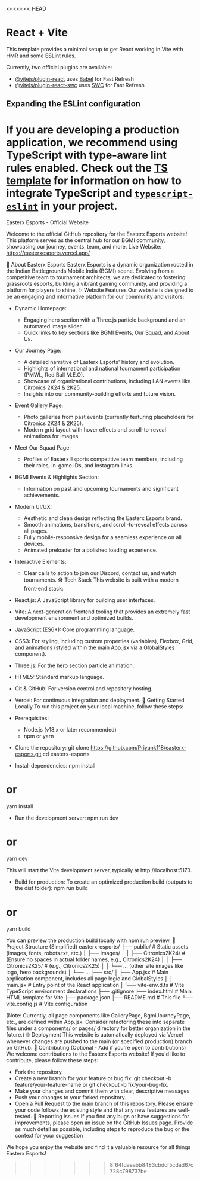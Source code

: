 <<<<<<< HEAD
# React + Vite

This template provides a minimal setup to get React working in Vite with HMR and some ESLint rules.

Currently, two official plugins are available:

- [@vitejs/plugin-react](https://github.com/vitejs/vite-plugin-react/blob/main/packages/plugin-react) uses [Babel](https://babeljs.io/) for Fast Refresh
- [@vitejs/plugin-react-swc](https://github.com/vitejs/vite-plugin-react/blob/main/packages/plugin-react-swc) uses [SWC](https://swc.rs/) for Fast Refresh

## Expanding the ESLint configuration

If you are developing a production application, we recommend using TypeScript with type-aware lint rules enabled. Check out the [TS template](https://github.com/vitejs/vite/tree/main/packages/create-vite/template-react-ts) for information on how to integrate TypeScript and [`typescript-eslint`](https://typescript-eslint.io) in your project.
=======
Easterx Esports - Official Website

Welcome to the official GitHub repository for the Easterx Esports website! This platform serves as the central hub for our BGMI community, showcasing our journey, events, team, and more.
Live Website: https://easterxesports.vercel.app/ 

🌟 About Easterx Esports
Easterx Esports is a dynamic organization rooted in the Indian Battlegrounds Mobile India (BGMI) scene. Evolving from a competitive team to tournament architects, we are dedicated to fostering grassroots esports, building a vibrant gaming community, and providing a platform for players to shine.
✨ Website Features
Our website is designed to be an engaging and informative platform for our community and visitors:
 * Dynamic Homepage:
   * Engaging hero section with a Three.js particle background and an automated image slider.
   * Quick links to key sections like BGMI Events, Our Squad, and About Us.
 * Our Journey Page:
   * A detailed narrative of Easterx Esports' history and evolution.
   * Highlights of international and national tournament participation (PMWL, Red Bull M.E.O).
   * Showcase of organizational contributions, including LAN events like Citronics 2K24 & 2K25.
   * Insights into our community-building efforts and future vision.
 * Event Gallery Page:
   * Photo galleries from past events (currently featuring placeholders for Citronics 2K24 & 2K25).
   * Modern grid layout with hover effects and scroll-to-reveal animations for images.
 * Meet Our Squad Page:
   * Profiles of Easterx Esports competitive team members, including their roles, in-game IDs, and Instagram links.
 * BGMI Events & Highlights Section:
   * Information on past and upcoming tournaments and significant achievements.
 * Modern UI/UX:
   * Aesthetic and clean design reflecting the Easterx Esports brand.
   * Smooth animations, transitions, and scroll-to-reveal effects across all pages.
   * Fully mobile-responsive design for a seamless experience on all devices.
   * Animated preloader for a polished loading experience.
 * Interactive Elements:
   * Clear calls to action to join our Discord, contact us, and watch tournaments.
🛠️ Tech Stack
This website is built with a modern front-end stack:
 * React.js: A JavaScript library for building user interfaces.
 * Vite: A next-generation frontend tooling that provides an extremely fast development environment and optimized builds.
 * JavaScript (ES6+): Core programming language.
 * CSS3: For styling, including custom properties (variables), Flexbox, Grid, and animations (styled within the main App.jsx via a GlobalStyles component).
 * Three.js: For the hero section particle animation.
 * HTML5: Standard markup language.
 * Git & GitHub: For version control and repository hosting.
 * Vercel: For continuous integration and deployment.
🚀 Getting Started Locally
To run this project on your local machine, follow these steps:
 * Prerequisites:
   * Node.js (v18.x or later recommended)
   * npm or yarn
 * Clone the repository:
   git clone https://github.com/Priyank118/easterx-esports.git
cd easterx-esports

 * Install dependencies:
   npm install
# or
yarn install

 * Run the development server:
   npm run dev
# or
yarn dev

   This will start the Vite development server, typically at http://localhost:5173.
 * Build for production:
   To create an optimized production build (outputs to the dist folder):
   npm run build
# or
yarn build

   You can preview the production build locally with npm run preview.
📁 Project Structure (Simplified)
easterx-esports/
├── public/                # Static assets (images, fonts, robots.txt, etc.)
│   ├── images/
│   │   ├── Citronics2K24/ # (Ensure no spaces in actual folder names, e.g., Citronics2K24)
│   │   ├── Citronics2K25/ # (e.g., Citronics2K25)
│   │   └── ... (other site images like logo, hero backgrounds)
│   └── ...
├── src/
│   ├── App.jsx            # Main application component, includes all page logic and GlobalStyles
│   ├── main.jsx           # Entry point of the React application
│   └── vite-env.d.ts      # Vite TypeScript environment declarations
├── .gitignore
├── index.html             # Main HTML template for Vite
├── package.json
├── README.md              # This file
└── vite.config.js         # Vite configuration

(Note: Currently, all page components like GalleryPage, BgmiJourneyPage, etc., are defined within App.jsx. Consider refactoring these into separate files under a components/ or pages/ directory for better organization in the future.)
🌐 Deployment
This website is automatically deployed via Vercel whenever changes are pushed to the main (or specified production) branch on GitHub.
🤝 Contributing (Optional - Add if you're open to contributions)
We welcome contributions to the Easterx Esports website! If you'd like to contribute, please follow these steps:
 * Fork the repository.
 * Create a new branch for your feature or bug fix: git checkout -b feature/your-feature-name or git checkout -b fix/your-bug-fix.
 * Make your changes and commit them with clear, descriptive messages.
 * Push your changes to your forked repository.
 * Open a Pull Request to the main branch of this repository.
Please ensure your code follows the existing style and that any new features are well-tested.
🐛 Reporting Issues
If you find any bugs or have suggestions for improvements, please open an issue on the GitHub Issues page. Provide as much detail as possible, including steps to reproduce the bug or the context for your suggestion

We hope you enjoy the website and find it a valuable resource for all things Easterx Esports!
>>>>>>> 8f64fdaeabb8483cbdcf5cdad67c728c798737be
